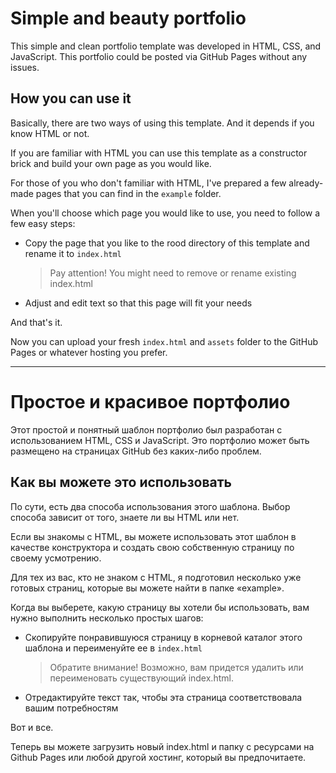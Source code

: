 # Simple and beauty portfolio
This simple and clean portfolio template was developed in HTML, CSS, and JavaScript. This portfolio could be posted via GitHub Pages without any issues.

## How you can use it
Basically, there are two ways of using this template. And it depends if you know HTML or not.

If you are familiar with HTML you can use this template as a constructor brick and build your own page as you would like.

For those of you who don't familiar with HTML, I've prepared a few already-made pages that you can find in the `example` folder.

When you'll choose which page you would like to use, you need to follow a few easy steps:

* Copy the page that you like to the rood directory of this template and rename it to `index.html`
  > Pay attention! You might need to remove or rename existing index.html
* Adjust and edit text so that this page will fit your needs

And that's it.

Now you can upload your fresh `index.html` and `assets` folder to the GitHub Pages or whatever hosting you prefer. 

---

# Простое и красивое портфолио
Этот простой и понятный шаблон портфолио был разработан с использованием HTML, CSS и JavaScript. Это портфолио может быть размещено на страницах GitHub без каких-либо проблем.

## Как вы можете это использовать
По сути, есть два способа использования этого шаблона. Выбор способа зависит от того, знаете ли вы HTML или нет.

Если вы знакомы с HTML, вы можете использовать этот шаблон в качестве конструктора и создать свою собственную страницу по своему усмотрению.

Для тех из вас, кто не знаком с HTML, я подготовил несколько уже готовых страниц, которые вы можете найти в папке «example».

Когда вы выберете, какую страницу вы хотели бы использовать, вам нужно выполнить несколько простых шагов:

* Скопируйте понравившуюся страницу в корневой каталог этого шаблона и переименуйте ее в `index.html`
  > Обратите внимание! Возможно, вам придется удалить или переименовать существующий index.html.
* Отредактируйте текст так, чтобы эта страница соответствовала вашим потребностям

Вот и все.

Теперь вы можете загрузить новый index.html и папку с ресурсами на Github Pages или любой другой хостинг, который вы предпочитаете.
